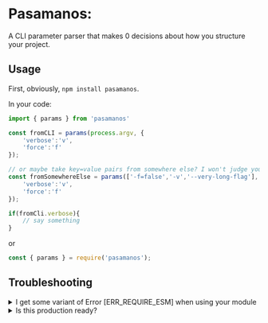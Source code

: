 # Pasamanos: 

A CLI parameter parser that makes 0 decisions about how you structure your project.

## Usage

First, obviously, `npm install pasamanos`. 

In your code:

```js
import { params } from 'pasamanos'

const fromCLI = params(process.argv, {
    'verbose':'v',
    'force':'f'
});

// or maybe take key=value pairs from somewhere else? I won't judge you.
const fromSomewhereElse = params(['-f=false','-v','--very-long-flag'], {
    'verbose':'v',
    'force':'f'
});

if(fromCli.verbose){
    // say something
}

```

or

```js
const { params } = require('pasamanos');
```

## Troubleshooting

<details>
    <summary>I get some variant of Error [ERR_REQUIRE_ESM] when using your module</summary>

    Turns out using `microbundle` to ensure compatibility between ESM and CommonJS and such
    uncovered a whole rat king worth of flags and version compatibility issues. 
    Sorry about that.
    If you encounter this error, your best choice is requiring `pasamanos/dist/index.cjs`
    instead of the default `pasamanos`. 
    
</details>

<details>
    <summary>Is this production ready?</summary>

    I mean it's below 0.1 yet but you do you.

</details>